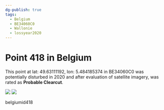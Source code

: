 ```yaml
---
dg-publish: true
tags:
  - Belgium
  - BE34060C0
  - Wallonie
  - lossyear2020
---
```


# Point 418 in Belgium

This point at lat: 49.63111192, lon: 5.484185374 in BE34060C0 was potentially disturbed in 2020 and after evaluation of satellite imagery, was rated as **Probable Clearcut**.

<div class='juxtapose' data-showcredits='false'>
<img src='https://baserow-backend-production20240528124524339000000001.s3.amazonaws.com/user_files/4aOgHjpGVwRzrXCuW4ypt3eFCXHPJq8W_0ca5f4fe7bd7ed2fd7775b29d2241a709391e0dec134f8bca321610d8e7af829.png' data-label='September 2019' />
<img src='https://baserow-backend-production20240528124524339000000001.s3.amazonaws.com/user_files/KLFB26rCHv0ZwiIKVckeRd9Kg12V5W7i_5116fc6ce6d198553c23045f946ef4a02a46767a533a40c3c2b17d3e1d4f4f82.png' data-label='May 2020' />
</div>

belgiumid418